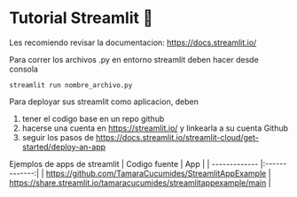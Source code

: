 # Tutorial Streamlit :art:

Les recomiendo revisar la documentacion: https://docs.streamlit.io/

Para correr los archivos .py en entorno streamlit deben hacer desde consola
```
streamlit run nombre_archivo.py
```

Para deployar sus streamlit como aplicacion, deben
1. tener el codigo base en un repo github
2. hacerse una cuenta en https://streamlit.io/ y linkearla a su cuenta Github
3. seguir los pasos de https://docs.streamlit.io/streamlit-cloud/get-started/deploy-an-app

Ejemplos de apps de streamlit
| Codigo fuente       | App     |
| ------------- |:-------------:|
| https://github.com/TamaraCucumides/StreamlitAppExample | https://share.streamlit.io/tamaracucumides/streamlitappexample/main |
